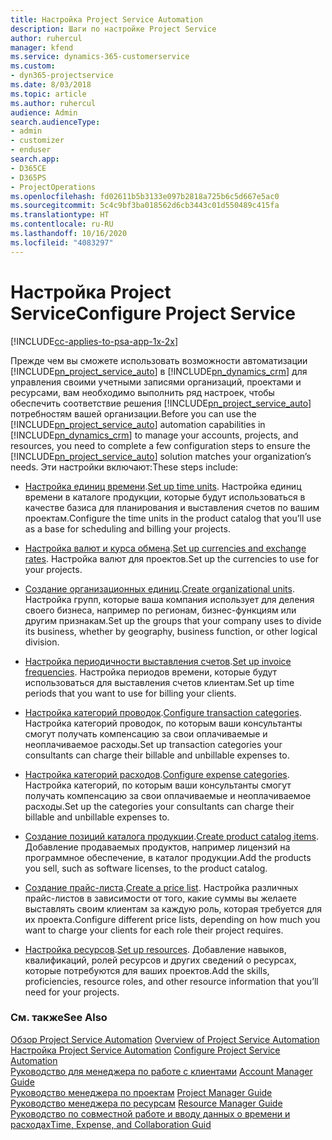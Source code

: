 ```yaml
---
title: Настройка Project Service Automation
description: Шаги по настройке Project Service
author: ruhercul
manager: kfend
ms.service: dynamics-365-customerservice
ms.custom:
- dyn365-projectservice
ms.date: 8/03/2018
ms.topic: article
ms.author: ruhercul
audience: Admin
search.audienceType:
- admin
- customizer
- enduser
search.app:
- D365CE
- D365PS
- ProjectOperations
ms.openlocfilehash: fd02611b5b3133e097b2818a725b6c5d667e5ac0
ms.sourcegitcommit: 5c4c9bf3ba018562d6cb3443c01d550489c415fa
ms.translationtype: HT
ms.contentlocale: ru-RU
ms.lasthandoff: 10/16/2020
ms.locfileid: "4083297"
---
```

# <a name="configure-project-service"></a><span data-ttu-id="e71fe-103">Настройка Project Service</span><span class="sxs-lookup"><span data-stu-id="e71fe-103">Configure Project Service</span></span>

[!INCLUDE[cc-applies-to-psa-app-1x-2x](../includes/cc-applies-to-psa-app-1x-2x.md)]

<span data-ttu-id="e71fe-104">Прежде чем вы сможете использовать возможности автоматизации [!INCLUDE[pn_project_service_auto](../includes/pn-project-service-auto.md)] в [!INCLUDE[pn_dynamics_crm](../includes/pn-dynamics-crm.md)] для управления своими учетными записями организаций, проектами и ресурсами, вам необходимо выполнить ряд настроек, чтобы обеспечить соответствие решения [!INCLUDE[pn_project_service_auto](../includes/pn-project-service-auto.md)] потребностям вашей организации.</span><span class="sxs-lookup"><span data-stu-id="e71fe-104">Before you can use the [!INCLUDE[pn_project_service_auto](../includes/pn-project-service-auto.md)] automation capabilities in [!INCLUDE[pn_dynamics_crm](../includes/pn-dynamics-crm.md)] to manage your accounts, projects, and resources, you need to complete a few configuration steps to ensure the [!INCLUDE[pn_project_service_auto](../includes/pn-project-service-auto.md)] solution matches your organization’s needs.</span></span> <span data-ttu-id="e71fe-105">Эти настройки включают:</span><span class="sxs-lookup"><span data-stu-id="e71fe-105">These steps include:</span></span>  
  
-   <span data-ttu-id="e71fe-106">[Настройка единиц времени](../psa/set-up-time-units.md).</span><span class="sxs-lookup"><span data-stu-id="e71fe-106">[Set up time units](../psa/set-up-time-units.md).</span></span> <span data-ttu-id="e71fe-107">Настройка единиц времени в каталоге продукции, которые будут использоваться в качестве базиса для планирования и выставления счетов по вашим проектам.</span><span class="sxs-lookup"><span data-stu-id="e71fe-107">Configure the time units in the product catalog that you’ll use as a base for scheduling and billing your projects.</span></span>  
  
-   <span data-ttu-id="e71fe-108">[Настройка валют и курса обмена](../psa/set-up-currencies-exchange-rates.md).</span><span class="sxs-lookup"><span data-stu-id="e71fe-108">[Set up currencies and exchange rates](../psa/set-up-currencies-exchange-rates.md).</span></span> <span data-ttu-id="e71fe-109">Настройка валют для проектов.</span><span class="sxs-lookup"><span data-stu-id="e71fe-109">Set up the currencies to use for your projects.</span></span>  
  
-   <span data-ttu-id="e71fe-110">[Создание организационных единиц](../psa/create-organizational-units.md).</span><span class="sxs-lookup"><span data-stu-id="e71fe-110">[Create organizational units](../psa/create-organizational-units.md).</span></span> <span data-ttu-id="e71fe-111">Настройка групп, которые ваша компания использует для деления своего бизнеса, например по регионам, бизнес-функциям или другим признакам.</span><span class="sxs-lookup"><span data-stu-id="e71fe-111">Set up the groups that your company uses to divide its business, whether by geography, business function, or other logical division.</span></span>  
  
-   <span data-ttu-id="e71fe-112">[Настройка периодичности выставления счетов](../psa/set-up-invoice-frequencies.md).</span><span class="sxs-lookup"><span data-stu-id="e71fe-112">[Set up invoice frequencies](../psa/set-up-invoice-frequencies.md).</span></span> <span data-ttu-id="e71fe-113">Настройка периодов времени, которые будут использоваться для выставления счетов клиентам.</span><span class="sxs-lookup"><span data-stu-id="e71fe-113">Set up time periods that you want to use for billing your clients.</span></span>  
  
-   <span data-ttu-id="e71fe-114">[Настройка категорий проводок](../psa/configure-transaction-categories.md).</span><span class="sxs-lookup"><span data-stu-id="e71fe-114">[Configure transaction categories](../psa/configure-transaction-categories.md).</span></span> <span data-ttu-id="e71fe-115">Настройка категорий проводок, по которым ваши консультанты смогут получать компенсацию за свои оплачиваемые и неоплачиваемое расходы.</span><span class="sxs-lookup"><span data-stu-id="e71fe-115">Set up transaction categories your consultants can charge their billable and unbillable expenses to.</span></span>  
  
-   <span data-ttu-id="e71fe-116">[Настройка категорий расходов](../psa/configure-expense-categories.md).</span><span class="sxs-lookup"><span data-stu-id="e71fe-116">[Configure expense categories](../psa/configure-expense-categories.md).</span></span> <span data-ttu-id="e71fe-117">Настройка категорий, по которым ваши консультанты смогут получать компенсацию за свои оплачиваемые и неоплачиваемое расходы.</span><span class="sxs-lookup"><span data-stu-id="e71fe-117">Set up the categories your consultants can charge their billable and unbillable expenses to.</span></span>  
  
-   <span data-ttu-id="e71fe-118">[Создание позиций каталога продукции](../psa/create-product-catalog-items.md).</span><span class="sxs-lookup"><span data-stu-id="e71fe-118">[Create product catalog items](../psa/create-product-catalog-items.md).</span></span> <span data-ttu-id="e71fe-119">Добавление продаваемых продуктов, например лицензий на программное обеспечение, в каталог продукции.</span><span class="sxs-lookup"><span data-stu-id="e71fe-119">Add the products you sell, such as software licenses, to the product catalog.</span></span>  
  
-   <span data-ttu-id="e71fe-120">[Создание прайс-листа](../psa/create-price-list.md).</span><span class="sxs-lookup"><span data-stu-id="e71fe-120">[Create a price list](../psa/create-price-list.md).</span></span> <span data-ttu-id="e71fe-121">Настройка различных прайс-листов в зависимости от того, какие суммы вы желаете выставлять своим клиентам за каждую роль, которая требуется для их проекта.</span><span class="sxs-lookup"><span data-stu-id="e71fe-121">Configure different price lists, depending on how much you want to charge your clients for each role their project requires.</span></span>  
  
-   <span data-ttu-id="e71fe-122">[Настройка ресурсов](../psa/set-up-resources.md).</span><span class="sxs-lookup"><span data-stu-id="e71fe-122">[Set up resources](../psa/set-up-resources.md).</span></span> <span data-ttu-id="e71fe-123">Добавление навыков, квалификаций, ролей ресурсов и других сведений о ресурсах, которые потребуются для ваших проектов.</span><span class="sxs-lookup"><span data-stu-id="e71fe-123">Add the skills, proficiencies, resource roles, and other resource information that you’ll need for your projects.</span></span>  
  
### <a name="see-also"></a><span data-ttu-id="e71fe-124">См. также</span><span class="sxs-lookup"><span data-stu-id="e71fe-124">See Also</span></span>  
 <span data-ttu-id="e71fe-125">[Обзор Project Service Automation](../psa/overview.md) </span><span class="sxs-lookup"><span data-stu-id="e71fe-125">[Overview of Project Service Automation](../psa/overview.md) </span></span>  
 <span data-ttu-id="e71fe-126">[Настройка Project Service Automation](../psa/configure.md) </span><span class="sxs-lookup"><span data-stu-id="e71fe-126">[Configure Project Service Automation](../psa/configure.md) </span></span>  
 <span data-ttu-id="e71fe-127">[Руководство для менеджера по работе с клиентами](../psa/account-manager-guide.md) </span><span class="sxs-lookup"><span data-stu-id="e71fe-127">[Account Manager Guide](../psa/account-manager-guide.md) </span></span>  
 <span data-ttu-id="e71fe-128">[Руководство менеджера по проектам](../psa/project-manager-guide.md) </span><span class="sxs-lookup"><span data-stu-id="e71fe-128">[Project Manager Guide](../psa/project-manager-guide.md) </span></span>  
 <span data-ttu-id="e71fe-129">[Руководство менеджера по ресурсам](../psa/resource-manager-guide.md) </span><span class="sxs-lookup"><span data-stu-id="e71fe-129">[Resource Manager Guide](../psa/resource-manager-guide.md) </span></span>  
 [<span data-ttu-id="e71fe-130">Руководство по совместной работе и вводу данных о времени и расходах</span><span class="sxs-lookup"><span data-stu-id="e71fe-130">Time, Expense, and Collaboration Guid</span></span>](../psa/time-expense-collaboration-guide.md)
